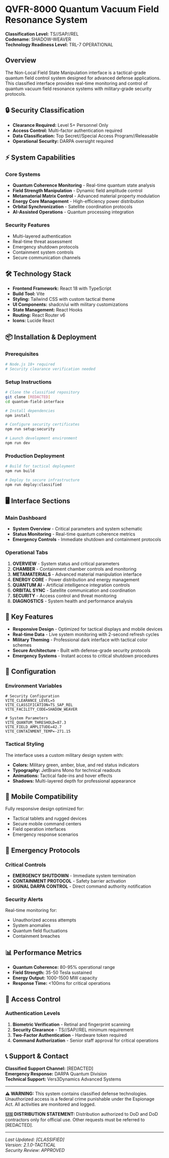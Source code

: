 # QVFR-8000 Quantum Vacuum Field Resonance System

**Classification Level:** TS//SAP//REL  
**Codename:** SHADOW-WEAVER  
**Technology Readiness Level:** TRL-7 OPERATIONAL

## Overview

The Non-Local Field State Manipulation interface is a tactical-grade quantum field control system designed for advanced defense applications. This classified interface provides real-time monitoring and control of quantum vacuum field resonance systems with military-grade security protocols.

## 🔒 Security Classification

- **Clearance Required:** Level 5+ Personnel Only
- **Access Control:** Multi-factor authentication required
- **Data Classification:** Top Secret//Special Access Program//Releasable
- **Operational Security:** DARPA oversight required

## ⚡ System Capabilities

### Core Systems
- **Quantum Coherence Monitoring** - Real-time quantum state analysis
- **Field Strength Manipulation** - Dynamic field amplitude control  
- **Metamaterial Matrix Control** - Advanced material property modulation
- **Energy Core Management** - High-efficiency power distribution
- **Orbital Synchronization** - Satellite coordination protocols
- **AI-Assisted Operations** - Quantum processing integration

### Security Features
- Multi-layered authentication
- Real-time threat assessment
- Emergency shutdown protocols
- Containment system controls
- Secure communication channels

## 🛠 Technology Stack

- **Frontend Framework:** React 18 with TypeScript
- **Build Tool:** Vite
- **Styling:** Tailwind CSS with custom tactical theme
- **UI Components:** shadcn/ui with military customizations
- **State Management:** React Hooks
- **Routing:** React Router v6
- **Icons:** Lucide React

## 📦 Installation & Deployment

### Prerequisites
```bash
# Node.js 18+ required
# Security clearance verification needed
```

### Setup Instructions
```bash
# Clone the classified repository
git clone [REDACTED]
cd quantum-field-interface

# Install dependencies
npm install

# Configure security certificates
npm run setup:security

# Launch development environment
npm run dev
```

### Production Deployment
```bash
# Build for tactical deployment
npm run build

# Deploy to secure infrastructure
npm run deploy:classified
```

## 🖥 Interface Sections

### Main Dashboard
- **System Overview** - Critical parameters and system schematic
- **Status Monitoring** - Real-time quantum coherence metrics
- **Emergency Controls** - Immediate shutdown and containment protocols

### Operational Tabs
1. **OVERVIEW** - System status and critical parameters
2. **CHAMBER** - Containment chamber controls and monitoring
3. **METAMATERIALS** - Advanced material manipulation interface
4. **ENERGY CORE** - Power distribution and energy management
5. **QUANTUM AI** - Artificial intelligence integration controls
6. **ORBITAL SYNC** - Satellite communication and coordination
7. **SECURITY** - Access control and threat monitoring
8. **DIAGNOSTICS** - System health and performance analysis

## 🎯 Key Features

- **Responsive Design** - Optimized for tactical displays and mobile devices
- **Real-time Data** - Live system monitoring with 2-second refresh cycles
- **Military Theming** - Professional dark interface with tactical color schemes
- **Secure Architecture** - Built with defense-grade security protocols
- **Emergency Systems** - Instant access to critical shutdown procedures

## 🔧 Configuration

### Environment Variables
```env
# Security Configuration
VITE_CLEARANCE_LEVEL=5
VITE_CLASSIFICATION=TS_SAP_REL
VITE_FACILITY_CODE=SHADOW_WEAVER

# System Parameters
VITE_QUANTUM_THRESHOLD=87.3
VITE_FIELD_AMPLITUDE=42.7
VITE_CONTAINMENT_TEMP=-271.15
```

### Tactical Styling
The interface uses a custom military design system with:
- **Colors:** Military green, amber, blue, and red status indicators
- **Typography:** JetBrains Mono for technical readouts
- **Animations:** Tactical fade-ins and hover effects
- **Shadows:** Multi-layered depth for professional appearance

## 📱 Mobile Compatibility

Fully responsive design optimized for:
- Tactical tablets and rugged devices
- Secure mobile command centers
- Field operation interfaces
- Emergency response scenarios

## 🚨 Emergency Protocols

### Critical Controls
- **EMERGENCY SHUTDOWN** - Immediate system termination
- **CONTAINMENT PROTOCOL** - Safety barrier activation
- **SIGNAL DARPA CONTROL** - Direct command authority notification

### Security Alerts
Real-time monitoring for:
- Unauthorized access attempts
- System anomalies
- Quantum field fluctuations
- Containment breaches

## 📊 Performance Metrics

- **Quantum Coherence:** 80-95% operational range
- **Field Strength:** 35-50 Tesla sustained
- **Energy Output:** 1000-1500 MW capacity
- **Response Time:** <100ms for critical operations

## 🔐 Access Control

### Authentication Levels
1. **Biometric Verification** - Retinal and fingerprint scanning
2. **Security Clearance** - TS//SAP//REL minimum requirement
3. **Two-Factor Authentication** - Hardware token required
4. **Command Authorization** - Senior staff approval for critical operations

## 📞 Support & Contact

**Classified Support Channel:** [REDACTED]  
**Emergency Response:** DARPA Quantum Division  
**Technical Support:** Vers3Dynamics Advanced Systems  

---

**⚠️ WARNING:** This system contains classified defense technologies. Unauthorized access is a federal crime punishable under the Espionage Act. All activities are monitored and logged.

**🇺🇸 DISTRIBUTION STATEMENT:** Distribution authorized to DoD and DoD contractors only for official use. Other requests must be referred to [REDACTED].

---

*Last Updated: [CLASSIFIED]*  
*Version: 2.1.0-TACTICAL*  
*Security Review: APPROVED*